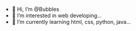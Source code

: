 - 👋 Hi, I’m @Bubbles
- 👀 I’m interested in web developing...
- 🌱 I’m currently learning html, css, python, java...


<!---
Smilinh/Smilinh is a ✨ special ✨ repository because its `README.md` (this file) appears on your GitHub profile.
You can click the Preview link to take a look at your changes.
--->
